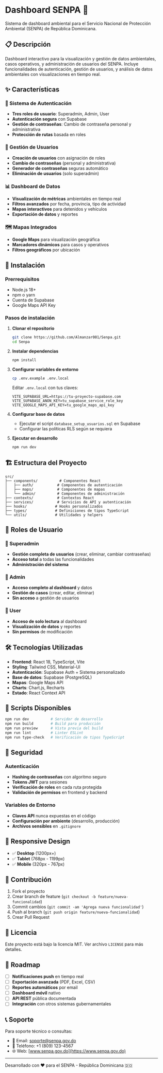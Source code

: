 # Dashboard SENPA 🌿

Sistema de dashboard ambiental para el Servicio Nacional de Protección Ambiental (SENPA) de República Dominicana.

## 📋 Descripción

Dashboard interactivo para la visualización y gestión de datos ambientales, casos operativos, y administración de usuarios del SENPA. Incluye funcionalidades de autenticación, gestión de usuarios, y análisis de datos ambientales con visualizaciones en tiempo real.

## ✨ Características

### 🔐 Sistema de Autenticación
- **Tres roles de usuario**: Superadmin, Admin, User
- **Autenticación segura** con Supabase
- **Gestión de contraseñas**: Cambio de contraseña personal y administrativa
- **Protección de rutas** basada en roles

### 👥 Gestión de Usuarios
- **Creación de usuarios** con asignación de roles
- **Cambio de contraseñas** (personal y administrativa)
- **Generador de contraseñas** seguras automático
- **Eliminación de usuarios** (solo superadmin)

### 📊 Dashboard de Datos
- **Visualización de métricas** ambientales en tiempo real
- **Filtros avanzados** por fecha, provincia, tipo de actividad
- **Mapas interactivos** para detenidos y vehículos
- **Exportación de datos** y reportes

### 🗺️ Mapas Integrados
- **Google Maps** para visualización geográfica
- **Marcadores dinámicos** para casos y operativos
- **Filtros geográficos** por ubicación

## 🚀 Instalación

### Prerrequisitos

- Node.js 18+ 
- npm o yarn
- Cuenta de Supabase
- Google Maps API Key

### Pasos de instalación

1. **Clonar el repositorio**
   ```bash
   git clone https://github.com/Almanzar001/Senpa.git
   cd Senpa
   ```

2. **Instalar dependencias**
   ```bash
   npm install
   ```

3. **Configurar variables de entorno**
   ```bash
   cp .env.example .env.local
   ```
   
   Editar `.env.local` con tus claves:
   ```env
   VITE_SUPABASE_URL=https://tu-proyecto-supabase.com
   VITE_SUPABASE_ANON_KEY=tu_supabase_service_role_key
   VITE_GOOGLE_MAPS_API_KEY=tu_google_maps_api_key
   ```

4. **Configurar base de datos**
   - Ejecutar el script `database_setup_usuarios.sql` en Supabase
   - Configurar las políticas RLS según se requiera

5. **Ejecutar en desarrollo**
   ```bash
   npm run dev
   ```

## 🏗️ Estructura del Proyecto

```
src/
├── components/          # Componentes React
│   ├── auth/           # Componentes de autenticación
│   ├── maps/           # Componentes de mapas
│   └── admin/          # Componentes de administración
├── contexts/           # Contextos React
├── services/           # Servicios de API y autenticación
├── hooks/             # Hooks personalizados
├── types/             # Definiciones de tipos TypeScript
└── utils/             # Utilidades y helpers
```

## 👤 Roles de Usuario

### 🔱 Superadmin
- **Gestión completa de usuarios** (crear, eliminar, cambiar contraseñas)
- **Acceso total** a todas las funcionalidades
- **Administración del sistema**

### 🔑 Admin  
- **Acceso completo al dashboard** y datos
- **Gestión de casos** (crear, editar, eliminar)
- **Sin acceso** a gestión de usuarios

### 👀 User
- **Acceso de solo lectura** al dashboard
- **Visualización de datos** y reportes
- **Sin permisos** de modificación

## 🛠️ Tecnologías Utilizadas

- **Frontend**: React 18, TypeScript, Vite
- **Styling**: Tailwind CSS, Material-UI
- **Autenticación**: Supabase Auth + Sistema personalizado
- **Base de datos**: Supabase (PostgreSQL)
- **Mapas**: Google Maps API
- **Charts**: Chart.js, Recharts
- **Estado**: React Context API

## 🔧 Scripts Disponibles

```bash
npm run dev          # Servidor de desarrollo
npm run build        # Build para producción  
npm run preview      # Vista previa del build
npm run lint         # Linter ESLint
npm run type-check   # Verificación de tipos TypeScript
```

## 🔐 Seguridad

### Autenticación
- **Hashing de contraseñas** con algoritmo seguro
- **Tokens JWT** para sesiones
- **Verificación de roles** en cada ruta protegida
- **Validación de permisos** en frontend y backend

### Variables de Entorno
- **Claves API** nunca expuestas en el código
- **Configuración por ambiente** (desarrollo, producción)
- **Archivos sensibles** en `.gitignore`

## 📱 Responsive Design

- ✅ **Desktop** (1200px+)
- ✅ **Tablet** (768px - 1199px)  
- ✅ **Mobile** (320px - 767px)

## 🤝 Contribución

1. Fork el proyecto
2. Crear branch de feature (`git checkout -b feature/nueva-funcionalidad`)
3. Commit cambios (`git commit -am 'Agrega nueva funcionalidad'`)
4. Push al branch (`git push origin feature/nueva-funcionalidad`)
5. Crear Pull Request

## 📄 Licencia

Este proyecto está bajo la licencia MIT. Ver archivo `LICENSE` para más detalles.

## 🎯 Roadmap

- [ ] **Notificaciones push** en tiempo real
- [ ] **Exportación avanzada** (PDF, Excel, CSV)
- [ ] **Reportes automáticos** por email
- [ ] **Dashboard móvil** nativo
- [ ] **API REST** pública documentada
- [ ] **Integración** con otros sistemas gubernamentales

## 📞 Soporte

Para soporte técnico o consultas:
- 📧 Email: soporte@senpa.gov.do
- 📱 Teléfono: +1 (809) 123-4567
- 🌐 Web: [www.senpa.gov.do](https://www.senpa.gov.do)

---

Desarrollado con ❤️ para el SENPA - República Dominicana 🇩🇴